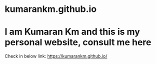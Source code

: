 # kumarankm.github.io
# I am Kumaran Km and this is my personal website, consult me here
Check in below link:
 https://kumarankm.github.io/
